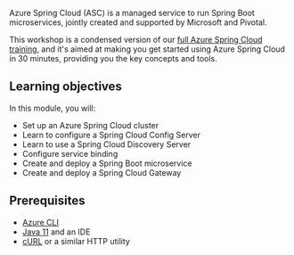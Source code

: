 Azure Spring Cloud (ASC) is a managed service to run Spring Boot microservices, jointly created and supported by Microsoft and Pivotal.

This workshop is a condensed version of our [full Azure Spring Cloud training](https://github.com/microsoft/azure-spring-cloud-training), and it's aimed at making you get started using Azure Spring Cloud in 30 minutes, providing you the key concepts and tools.

## Learning objectives

In this module, you will:

- Set up an Azure Spring Cloud cluster
- Learn to configure a Spring Cloud Config Server
- Learn to use a Spring Cloud Discovery Server
- Configure service binding
- Create and deploy a Spring Boot microservice
- Create and deploy a Spring Cloud Gateway

## Prerequisites

- [Azure CLI](/cli/azure/install-azure-cli?WT.mc_id=azurespringcloud-mslearn-judubois)
- [Java 11](https://www.microsoft.com/openjdk) and an IDE
- [cURL](https://curl.haxx.se/) or a similar HTTP utility
